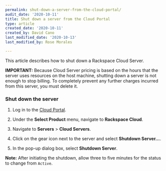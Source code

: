 ```yaml
---
permalink: shut-down-a-server-from-the-cloud-portal/
audit_date: '2020-10-11'
title: Shut down a server from the Cloud Portal
type: article
created_date: '2020-10-11'
created_by: David Cano
last_modified_date: '2020-10-13'
last_modified_by: Rose Morales

---
```


This article describes how to shut down a Rackspace Cloud Server.

**IMPORTANT:** Because Cloud Server pricing is based on the hours that the server uses resources on the
host machine, shutting down a server is not enough to stop billing. To completely prevent any further
charges incurred from this server, you must delete it.

### Shut down the server

1. Log in to the [Cloud Portal](https://login.rackspace.com/).

2. Under the **Select Product** menu, navigate to **Rackspace Cloud**.

3. Navigate to **Servers** > **Cloud Servers**.

4. Click on the gear icon next to the server and select **Shutdown Server...**.

5. In the pop-up dialog box, select **Shutdown Server**.

**Note:** After initiating the shutdown, allow three to five minutes for the status to change from `Active`.
